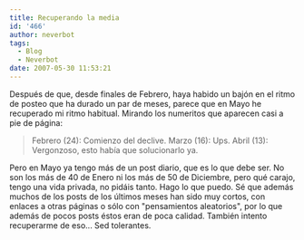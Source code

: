 ```yaml
---
title: Recuperando la media
id: '466'
author: neverbot
tags:
  - Blog
  - Neverbot
date: 2007-05-30 11:53:21
---
```


Después de que, desde finales de Febrero, haya habido un bajón en el ritmo de posteo que ha durado un par de meses, parece que en Mayo he recuperado mi ritmo habitual. Mirando los numeritos que aparecen casi a pie de página:

> Febrero (24): Comienzo del declive. 
  Marzo (16): Ups. 
  Abril (13): Vergonzoso, esto había que solucionarlo ya.

Pero en Mayo ya tengo más de un post diario, que es lo que debe ser. No son los más de 40 de Enero ni los más de 50 de Diciembre, pero qué carajo, tengo una vida privada, no pidáis tanto. Hago lo que puedo. Sé que además muchos de los posts de los últimos meses han sido muy cortos, con enlaces a otras páginas o sólo con "pensamientos aleatorios", por lo que además de pocos posts éstos eran de poca calidad. También intento recuperarme de eso... Sed tolerantes.
